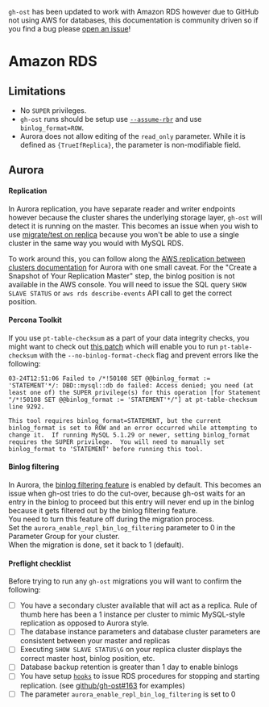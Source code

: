 `gh-ost` has been updated to work with Amazon RDS however due to GitHub not using AWS for databases, this documentation is community driven so if you find a bug please [open an issue][new_issue]!

# Amazon RDS

## Limitations

- No `SUPER` privileges.
- `gh-ost` runs should be setup use [`--assume-rbr`][assume_rbr_docs] and use `binlog_format=ROW`.
- Aurora does not allow editing of the `read_only` parameter. While it is defined as `{TrueIfReplica}`, the parameter is non-modifiable field.

## Aurora

#### Replication

In Aurora replication, you have separate reader and writer endpoints however because the cluster shares the underlying storage layer, `gh-ost` will detect it is running on the master. This becomes an issue when you wish to use [migrate/test on replica][migrate_test_on_replica_docs] because you won't be able to use a single cluster in the same way you would with MySQL RDS.

To work around this, you can follow along the [AWS replication between clusters documentation][aws_replication_docs] for Aurora with one small caveat. For the "Create a Snapshot of Your Replication Master" step, the binlog position is not available in the AWS console. You will need to issue the SQL query `SHOW SLAVE STATUS` or `aws rds describe-events` API call to get the correct position.

#### Percona Toolkit

If you use `pt-table-checksum` as a part of your data integrity checks, you might want to check out [this patch][percona_toolkit_patch] which will enable you to run `pt-table-checksum` with the `--no-binlog-format-check` flag and prevent errors like the following:

```
03-24T12:51:06 Failed to /*!50108 SET @@binlog_format := 'STATEMENT'*/: DBD::mysql::db do failed: Access denied; you need (at least one of) the SUPER privilege(s) for this operation [for Statement "/*!50108 SET @@binlog_format := 'STATEMENT'*/"] at pt-table-checksum line 9292.

This tool requires binlog_format=STATEMENT, but the current binlog_format is set to ROW and an error occurred while attempting to change it.  If running MySQL 5.1.29 or newer, setting binlog_format requires the SUPER privilege.  You will need to manually set binlog_format to 'STATEMENT' before running this tool.
```

#### Binlog filtering

In Aurora, the [binlog filtering feature][aws_replication_docs_bin_log_filtering] is enabled by default. This becomes an issue when gh-ost tries to do the cut-over, because gh-ost waits for an entry in the binlog to proceed but this entry will never end up in the binlog because it gets filtered out by the binlog filtering feature.  
You need to turn this feature off during the migration process.  
Set the `aurora_enable_repl_bin_log_filtering` parameter to 0 in the Parameter Group for your cluster.  
When the migration is done, set it back to 1 (default).


#### Preflight checklist

Before trying to run any `gh-ost` migrations you will want to confirm the following:

- [ ] You have a secondary cluster available that will act as a replica. Rule of thumb here has been a 1 instance per cluster to mimic MySQL-style replication as opposed to Aurora style.
- [ ] The database instance parameters and database cluster parameters are consistent between your master and replicas
- [ ] Executing `SHOW SLAVE STATUS\G` on your replica cluster displays the correct master host, binlog position, etc.
- [ ] Database backup retention is greater than 1 day to enable binlogs
- [ ] You have setup [`hooks`][ghost_hooks] to issue RDS procedures for stopping and starting replication. (see [github/gh-ost#163][ghost_rds_issue_tracking] for examples)
- [ ] The parameter `aurora_enable_repl_bin_log_filtering` is set to 0

[new_issue]: https://github.com/github/gh-ost/issues/new
[assume_rbr_docs]: https://github.com/github/gh-ost/blob/master/doc/command-line-flags.md#assume-rbr
[migrate_test_on_replica_docs]: https://github.com/github/gh-ost/blob/master/doc/cheatsheet.md#c-migratetest-on-replica
[aws_replication_docs]: http://docs.aws.amazon.com/AmazonRDS/latest/UserGuide/Aurora.Overview.Replication.MySQLReplication.html
[percona_toolkit_patch]: https://github.com/jacobbednarz/percona-toolkit/commit/0271ba6a094da446a5e5bb8d99b5c26f1777f2b9
[ghost_hooks]: https://github.com/github/gh-ost/blob/master/doc/hooks.md
[ghost_rds_issue_tracking]: https://github.com/github/gh-ost/issues/163
[aws_replication_docs_bin_log_filtering]: https://docs.aws.amazon.com/AmazonRDS/latest/AuroraUserGuide/AuroraMySQL.Replication.html#AuroraMySQL.Replication.Performance